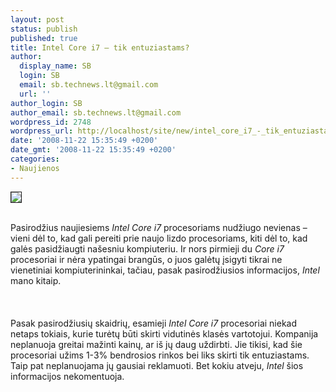 ```yaml
---
layout: post
status: publish
published: true
title: Intel Core i7 – tik entuziastams?
author:
  display_name: SB
  login: SB
  email: sb.technews.lt@gmail.com
  url: ''
author_login: SB
author_email: sb.technews.lt@gmail.com
wordpress_id: 2748
wordpress_url: http://localhost/site/new/intel_core_i7_-_tik_entuziastams_/
date: '2008-11-22 15:35:49 +0200'
date_gmt: '2008-11-22 15:35:49 +0200'
categories:
- Naujienos
---
```

<div class="imgright"><img src="http://technews.lt/upl/Failai/core-i7-logo.jpg" border="1"></div>
<p><br>Pasirodžius naujiesiems <i>Intel Core i7</i> procesoriams nudžiugo nevienas – vieni dėl to, kad gali pereiti prie naujo lizdo procesoriams, kiti dėl to, kad galės pasidžiaugti našesniu kompiuteriu. Ir nors pirmieji du <i>Core i7</i> procesoriai ir nėra ypatingai brangūs, o juos galėtų įsigyti tikrai ne vienetiniai kompiuterininkai, tačiau, pasak pasirodžiusios informacijos, <i>Intel</i> mano kitaip.<br />
<br><br />
<br>Pasak pasirodžiusių skaidrių, esamieji <i>Intel Core i7</i> procesoriai niekad netaps tokiais, kurie turėtų būti skirti vidutinės klasės vartotojui. Kompanija neplanuoja greitai mažinti kainų, ar iš jų daug uždirbti. Jie tikisi, kad šie procesoriai užims 1-3% bendrosios rinkos bei liks skirti tik entuziastams. Taip pat neplanuojama jų gausiai reklamuoti. Bet kokiu atveju, <i>Intel</i> šios informacijos nekomentuoja.<br />
<br><br />
<br><br />
<br></p>
